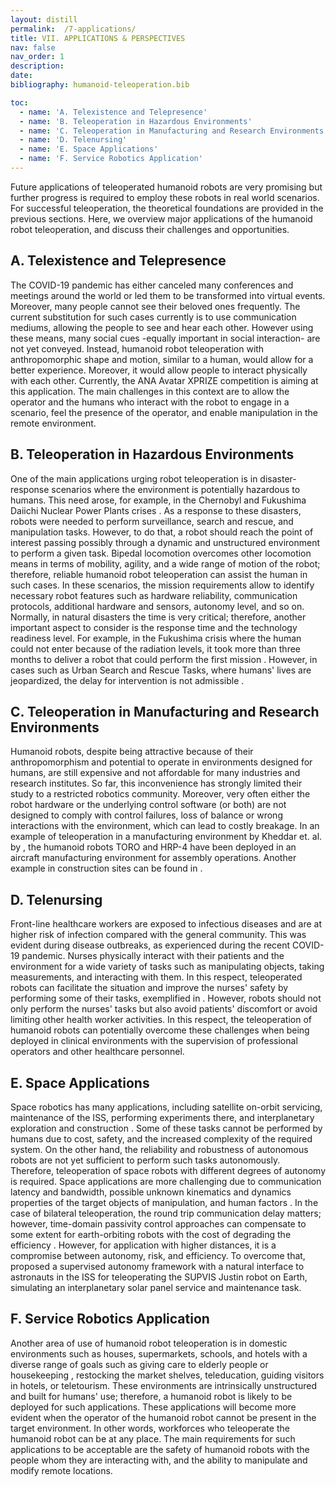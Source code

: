 ```yaml
---
layout: distill
permalink:  /7-applications/
title: VII. APPLICATIONS & PERSPECTIVES
nav: false
nav_order: 1
description:
date:
bibliography: humanoid-teleoperation.bib

toc:
  - name: 'A. Telexistence and Telepresence'
  - name: 'B. Teleoperation in Hazardous Environments'
  - name: 'C. Teleoperation in Manufacturing and Research Environments'
  - name: 'D. Telenursing'
  - name: 'E. Space Applications'
  - name: 'F. Service Robotics Application'
---
```



Future applications of teleoperated humanoid robots are very promising but further progress is required to employ these robots in real world scenarios. 
For successful teleoperation, the theoretical foundations are provided in the previous sections.
Here, we overview major applications of the humanoid robot teleoperation, and discuss their challenges and opportunities.

## A. Telexistence and Telepresence
The COVID-19 pandemic has either canceled many conferences and meetings around the world or led them to be transformed into virtual events.
Moreover, many people cannot see their beloved ones frequently. The current substitution for such cases currently is to use communication mediums, allowing the people to see and hear each other. However using these means, many social cues -equally important in social interaction- are not yet conveyed. Instead, humanoid robot teleoperation with anthropomorphic shape and motion, similar to a human, would allow for a better experience. Moreover, it would allow people to interact physically with each other.
Currently, the ANA Avatar XPRIZE competition <d-cite key="AnaAvatarXprize"></d-cite> is aiming at this application. 
The main challenges in this context are to allow the operator and the humans who interact with the robot to engage in a scenario, feel the presence of the operator, and enable manipulation in the remote environment.

## B. Teleoperation in Hazardous Environments
One of the main applications urging robot teleoperation is in disaster-response scenarios where the environment is potentially hazardous to humans.
This need arose, for example, in the Chernobyl and Fukushima Daiichi Nuclear Power Plants crises <d-cite key="nagatani2013emergency"></d-cite>. As a response to these disasters, robots were needed to perform surveillance, search and rescue, and manipulation tasks. 
However, to do that, a robot should reach the point of interest passing possibly through a dynamic and unstructured environment to perform a given task.
Bipedal locomotion overcomes other locomotion means in terms of mobility, agility, and a wide range of motion of the robot; therefore, reliable humanoid robot teleoperation can assist the human in such cases.
In these scenarios, the mission requirements allow to identify necessary robot features such as hardware reliability, communication protocols, additional hardware and sensors, autonomy level, and so on.
Normally, in natural disasters the time is very critical; therefore, another important aspect
to consider
is the response time and the technology readiness level. For example, in the Fukushima 
crisis where the human could not enter because of the radiation levels, it took more than three months to deliver a robot that could perform the first mission <d-cite key="nagatani2013emergency"></d-cite>. However, in cases such as Urban Search and Rescue Tasks, where humans' lives are jeopardized, 
the delay for intervention is not admissible <d-cite key="casper2003human"></d-cite>.

## C. Teleoperation in Manufacturing and Research Environments
Humanoid robots, despite being attractive because of their anthropomorphism and potential to operate in environments designed for humans, are still expensive and not affordable for many industries and research institutes.
So far, this inconvenience has strongly limited their study to a restricted robotics community.
Moreover, very often either the robot hardware or the underlying control software (or both) are not designed to comply with control failures, loss of balance or wrong interactions with the environment, which can lead to costly breakage. 
In an example of teleoperation in a manufacturing environment by Kheddar et. al. by <d-cite key="kheddar2019humanoid"></d-cite>, the humanoid robots TORO and HRP-4 have been deployed in an aircraft manufacturing environment for assembly operations.
Another example in construction sites can be found in <d-cite key="yokoi2003tele"></d-cite>.


## D. Telenursing
Front-line healthcare workers are exposed to infectious diseases and are at higher risk of infection compared with the general community. This was evident during disease outbreaks, as experienced during the recent COVID-19 pandemic.
Nurses physically interact with their patients and the environment for a wide variety of tasks such as manipulating objects, taking measurements, and interacting with them.
In this respect, teleoperated robots can facilitate the situation and improve the nurses' safety by performing some of their tasks, exemplified in <d-cite key="li2017development"></d-cite>.
However, robots should not only perform the nurses' tasks but also avoid patients' discomfort or avoid limiting other health worker activities.
In this respect, the teleoperation of humanoid robots can potentially overcome these challenges when being deployed in clinical environments with the supervision of professional operators and other healthcare personnel.



## E. Space Applications
Space robotics has many applications, including satellite on-orbit servicing, maintenance of the ISS, performing experiments there, and interplanetary exploration and construction <d-cite key="workshop2019, flores2014review"></d-cite>.
Some of these tasks cannot be performed by humans due to cost, safety, and the increased complexity of the required system. 
On the other hand, the reliability and robustness of autonomous robots are not yet sufficient to perform such tasks autonomously. Therefore, teleoperation of space robots with different degrees of autonomy is required.
Space applications are more challenging due to communication latency and bandwidth, possible unknown kinematics and dynamics properties of the target objects of manipulation, and human factors <d-cite key="flores2014review"></d-cite>.
In the case of bilateral teleoperation, the round trip communication delay matters; however, time-domain passivity control approaches can compensate to some extent for earth-orbiting robots with the cost of degrading the efficiency <d-cite key="ryu2010passive"></d-cite>.
However, for application with higher distances, it is a compromise between autonomy, risk, and efficiency.
To overcome that, <d-cite key="Lii2017Toward"></d-cite> proposed a supervised autonomy framework with a natural interface to astronauts in the ISS for teleoperating the SUPVIS Justin robot on Earth, simulating an interplanetary solar panel service and maintenance task.


## F. Service Robotics Application
Another area of use of humanoid robot teleoperation is in domestic environments such as houses,
supermarkets, schools, and hotels with a diverse range of goals such as giving care to elderly people or housekeeping <d-cite key="broekens2009assistive"></d-cite>, restocking the market shelves,
teleducation, guiding visitors in hotels, or teletourism. 
These environments are intrinsically unstructured and built for humans' use; therefore, a humanoid robot is likely to be deployed for such applications.
These applications will become more evident when the operator of the humanoid robot cannot be present in the target environment. In other words, workforces who teleoperate the humanoid robot can be at any place.
The main requirements for such applications to be acceptable are the safety of humanoid robots with the people whom they are interacting with, and the ability to manipulate and modify remote locations.
